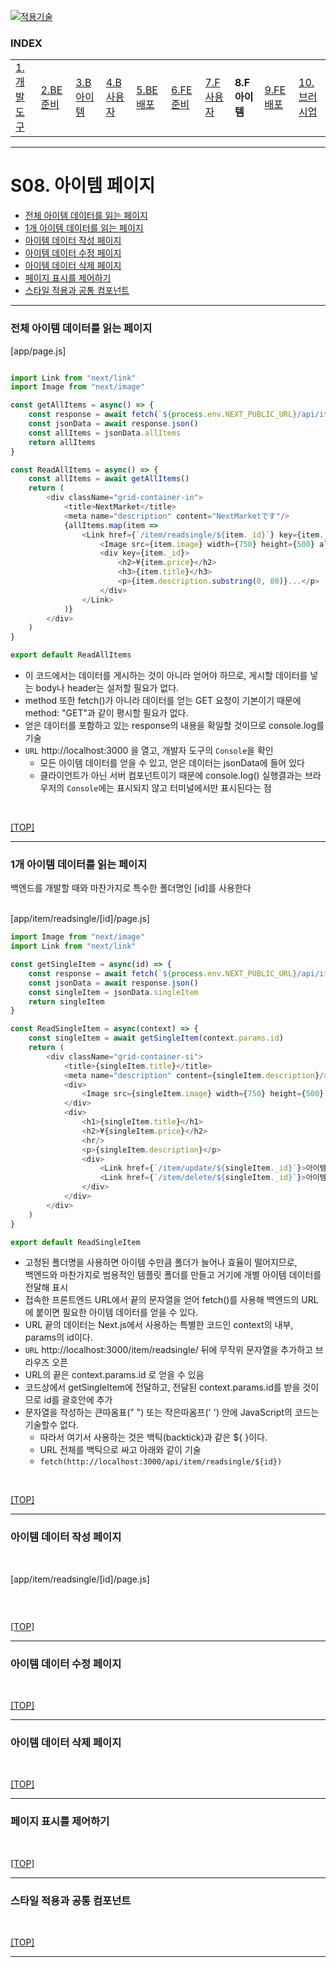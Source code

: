 [nextjs15]: readme.md
[![적용기술](https://skillicons.dev/icons?i=pr,nextjs,ts,react,vercel)][nextjs15]
 
### INDEX

<table>
  <tr>
    <td><a href="small_01.md">1.개발도구   </a></td>
    <td><a href="small_02.md">2.BE준비    </a></td>
    <td><a href="small_03.md">3.B아이템   </a></td>
    <td><a href="small_04.md">4.B사용자   </a></td>
    <td><a href="small_05.md">5.BE배포    </a></td>
    <td><a href="small_06.md">6.FE준비    </a></td>
    <td><a href="small_07.md">7.F사용자   </a></td>
    <td><b href="small_08.md">8.F아이템   </b></td>
    <td><a href="small_09.md">9.FE배포    </a></td>
    <td><a href="small_10.md">10.브러시업  </a></td>
  </tr>
</table>

---
# S08. 아이템 페이지
- [전체 아이템 데이터를 읽는 페이지](#전체-아이템-데이터를-읽는-페이지)
- [1개 아이템 데이터를 읽는 페이지](#1개-아이템-데이터를-읽는-페이지)
- [아이템 데이터 작성 페이지](#아이템-데이터-작성-페이지)
- [아이템 데이터 수정 페이지](#아이템-데이터-수정-페이지)
- [아이템 데이터 삭제 페이지](#아이템-데이터-삭제-페이지)
- [페이지 표시를 제어하기](#페이지-표시를-제어하기)
- [스타일 적용과 공통 컴포넌트](#스타일-적용과-공통-컴포넌트)

---
### 전체 아이템 데이터를 읽는 페이지

[app/page.js]
```js

import Link from "next/link"
import Image from "next/image"

const getAllItems = async() => {
    const response = await fetch(`${process.env.NEXT_PUBLIC_URL}/api/item/readall`, {cache: "no-store"})
    const jsonData = await response.json()
    const allItems = jsonData.allItems
    return allItems
}

const ReadAllItems = async() => {
    const allItems = await getAllItems()
    return (
        <div className="grid-container-in">
            <title>NextMarket</title>     
            <meta name="description" content="NextMarketです"/>
            {allItems.map(item => 
                <Link href={`/item/readsingle/${item._id}`} key={item._id}>
                    <Image src={item.image} width={750} height={500} alt="item-image" priority/>
                    <div key={item._id}> 
                        <h2>¥{item.price}</h2>
                        <h3>{item.title}</h3>
                        <p>{item.description.substring(0, 80)}...</p>  
                    </div>
                </Link>
            )}
        </div>
    )
} 

export default ReadAllItems
```
- 이 코드에서는 데이터를 게시하는 것이 아니라 얻어야 하므로, 게시할 데이터를 넣는 body나 header는 설저할 필요가 없다.
- method 또한 fetch()가 아니라 데이터를 얻는 GET 요청이 기본이기 때문에 method: "GET"과 같이 평시할 필요가 없다. 
- 얻은 데이터를 포함하고 있는 response의 내용을 확일할 것이므로 console.log를 기술
- `URL` http://localhost:3000 을 열고, 개발자 도구의 `Console`을 확인
  - 모든 아이템 데이터를 얻을 수 있고, 얻은 데이터는 jsonData에 들어 있다
  - 클라이언트가 아닌 서버 컴포넌트이기 때문에 console.log() 실행결과는 브라우저의 `Console`에는 표시되지 않고 터미널에서만 표시된다는 점
<br/>

[[TOP]](#index)

---
### 1개 아이템 데이터를 읽는 페이지

백엔드를 개발할 때와 마찬가지로 특수한 폴더명인 [id]를 사용한다 <br/>
<br/>

[app/item/readsingle/[id]/page.js]
```js
import Image from "next/image"  
import Link from "next/link" 

const getSingleItem = async(id) => {
    const response = await fetch(`${process.env.NEXT_PUBLIC_URL}/api/item/readsingle/${id}`, {cache: "no-store"})
    const jsonData = await response.json() 
    const singleItem = jsonData.singleItem
    return singleItem 
}  

const ReadSingleItem = async(context) => {
    const singleItem = await getSingleItem(context.params.id)
    return (
        <div className="grid-container-si">
            <title>{singleItem.title}</title>     
            <meta name="description" content={singleItem.description}/>
            <div>
                <Image src={singleItem.image} width={750} height={500} alt="item-image" priority/>
            </div>
            <div>
                <h1>{singleItem.title}</h1>
                <h2>¥{singleItem.price}</h2>
                <hr/>
                <p>{singleItem.description}</p>
                <div>
                    <Link href={`/item/update/${singleItem._id}`}>아이템 수정</Link>
                    <Link href={`/item/delete/${singleItem._id}`}>아이템 삭제</Link>
                </div>
            </div>
        </div>
    )
}

export default ReadSingleItem
```
- 고정된 폴더명을 사용하면 아이템 수만큼 폴더가 늘어나 효율이 떨어지므로, <br/>
  백엔드와 마찬가지로 범용적인 템플릿 폴더를 만들고 거기에 개별 아이템 데이터를 전달해 표시
- 접속한 프론트엔드 URL에서 끝의 문자열을 얻어 fetch()를 사용해 백엔드의 URL에 붙이면 필요한 아이템 데이터를 얻을 수 있다. 
- URL 끝의 데이터는 Next.js에서 사용하는 특별한 코드인 context의 내부, params의 id이다. 
- `URL` http://localhost:3000/item/readsingle/ 뒤에 무작위 문자열을 추가하고 브라우즈 오픈
- URL의 끝은 context.params.id 로 얻을 수 있음
- 코드상에서 getSingleItem에 전달하고, 전달된 context.params.id를 받을 것이므로 id를 괄호안에 추가
- 문자열을 작성하는 큰따옴표(" ") 또는 작은따옴프(' ') 안에 JavaScript의 코드는 기술할수 없다.
  - 따라서 여기서 사용하는 것은 백틱(backtick)과 같은 ${ }이다.
  - URL 전체를 백틱으로 싸고 아래와 같이 기술
  - `fetch(http://localhost:3000/api/item/readsingle/${id})`
<br/>

[[TOP]](#index)

---
### 아이템 데이터 작성 페이지

<br/>

[app/item/readsingle/[id]/page.js]
```js

```
<br/>

[[TOP]](#index)

---
### 아이템 데이터 수정 페이지

<br/>

[[TOP]](#index)

---
### 아이템 데이터 삭제 페이지

<br/>

[[TOP]](#index)

---
### 페이지 표시를 제어하기

<br/>

[[TOP]](#index)

---
### 스타일 적용과 공통 컴포넌트

<br/>

[[TOP]](#index)

---
